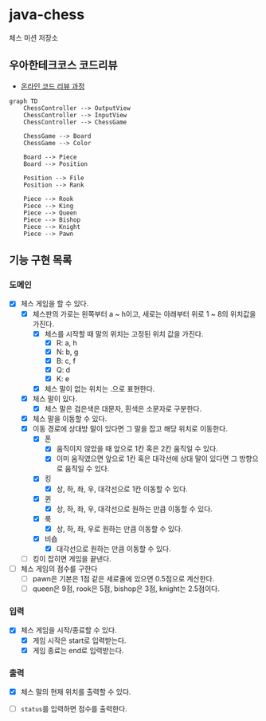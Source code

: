 # java-chess

체스 미션 저장소

## 우아한테크코스 코드리뷰

- [온라인 코드 리뷰 과정](https://github.com/woowacourse/woowacourse-docs/blob/master/maincourse/README.md)

```mermaid
graph TD
    ChessController --> OutputView
    ChessController --> InputView
    ChessController --> ChessGame

    ChessGame --> Board
    ChessGame --> Color

    Board --> Piece
    Board --> Position

    Position --> File
    Position --> Rank

    Piece --> Rook
    Piece --> King
    Piece --> Queen
    Piece --> Bishop
    Piece --> Knight
    Piece --> Pawn
```

## 기능 구현 목록

### 도메인

- [x] 체스 게임을 할 수 있다.
    - [x] 체스판의 가로는 왼쪽부터 a ~ h이고, 세로는 아래부터 위로 1 ~ 8의 위치값을 가진다.
        - [x] 체스를 시작할 때 말의 위치는 고정된 위치 값을 가진다.
            - [x] R: a, h
            - [x] N: b, g
            - [x] B: c, f
            - [x] Q: d
            - [x] K: e
        - [x] 체스 말이 없는 위치는 .으로 표현한다.
    - [x] 체스 말이 있다.
        - [x] 체스 말은 검은색은 대문자, 흰색은 소문자로 구분한다.
    - [x] 체스 말을 이동할 수 있다.
    - [x] 이동 경로에 상대방 말이 있다면 그 말을 잡고 해당 위치로 이동한다.
        - [x] 폰
            - [x] 움직이지 않았을 때 앞으로 1칸 혹은 2칸 움직일 수 있다.
            - [x] 이미 움직였으면 앞으로 1칸 혹은 대각선에 상대 말이 있다면 그 방향으로 움직일 수 있다.
        - [x] 킹
            - [x] 상, 하, 좌, 우, 대각선으로 1칸 이동할 수 있다.
        - [x] 퀸
            - [x] 상, 하, 좌, 우, 대각선으로 원하는 만큼 이동할 수 있다.
        - [x] 룩
            - [x] 상, 하, 좌, 우로 원하는 만큼 이동할 수 있다.
        - [x] 비숍
            - [x] 대각선으로 원하는 만큼 이동할 수 있다.
    - [ ] 킹이 잡히면 게임을 끝낸다.
- [ ] 체스 게임의 점수를 구한다
    - [ ] pawn은 기본은 1점 같은 세로줄에 있으면 0.5점으로 계산한다.
    - [ ] queen은 9점, rook은 5점, bishop은 3점, knight는 2.5점이다.

### 입력

- [x] 체스 게임을 시작/종료할 수 있다.
    - [x] 게임 시작은 start로 입력받는다.
    - [x] 게임 종료는 end로 입력받는다.

### 출력

- [x] 체스 말의 현재 위치를 출력할 수 있다.
- [ ] `status`를 입력하면 점수를 출력한다.

